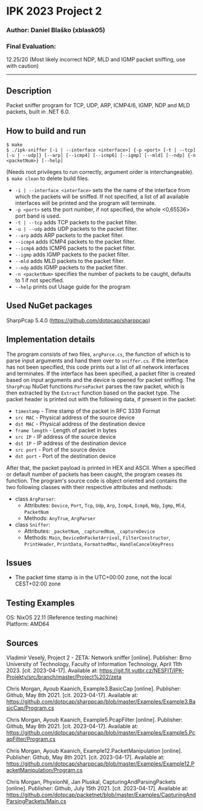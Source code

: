 # IPK 2023 Project 2
### Author: Daniel Blaško (xblask05)
### Final Evaluation: 
12.25/20 (Most likely incorrect NDP, MLD and IGMP packet sniffing, use with caution)
<hr>

## Description
Packet sniffer program for TCP, UDP, ARP, ICMP4/6, IGMP, NDP and MLD packets, built in .NET 6.0.

## How to build and run
```
$ make
$ ./ipk-sniffer [-i | --interface <interface>] {-p <port> [-t | --tcp][-u | --udp]} [--arp] [--icmp4] [--icmp6] [--igmp] [--mld] [--ndp] {-n <packetNum>} [--help]
```
(Needs root privileges to run correctly, argument order is interchangeable).
`$ make clean` to delete build files.

* `-i | --interface <interface>` sets the the name of the interface from which the packets will be sniffed. If not specified, a list of all available interfaces will be printed and the program will terminate.
* `-p <port>` sets the port number, if not specified, the whole <0,65536> port band is used.
* `-t | --tcp` adds TCP packets to the packet filter.
* `-u | --udp` adds UDP packets to the packet filter.
* `--arp` adds ARP packets to the packet filter.
* `--icmp4` adds ICMP4 packets to the packet filter.
* `--icmp6` adds ICMP6 packets to the packet filter.
* `--igmp` adds IGMP packets to the packet filter.
* `--mld` adds MLD packets to the packet filter.
* `--ndp` adds IGMP packets to the packet filter.
* `-n <packetNum>` specifies the number of packets to be caught, defaults to 1 if not specified.
* `--help` prints out Usage guide for the program

## Used NuGet packages
SharpPcap 5.4.0 (https://github.com/dotpcap/sharppcap)

## Implementation details
The program consists of two files, `argParce.cs`, the function of which is to parse input arguments and hand them over to `sniffer.cs`. If the interface has not been specified, this code prints out a list of all network interfaces and terminates. If the interface has been specified, a packet filter is created based on input arguments and the device is opened for packet sniffing. The `SharpPcap` NuGet functions `ParsePacket` parses the raw packet, which is then extracted by the `Extract` function based on the packet type. The packet header is printed out with the following data, if present in the packet: 
* `timestamp`    - Time stamp of the packet in RFC 3339 Format
* `src MAC`      - Physical address of the source device
* `dst MAC`      - Physical address of the destination device
* `frame length` - Length of packet in bytes
* `src IP`       - IP address of the source device
* `dst IP`       - IP address of the destination device
* `src port`     - Port of the source device
* `dst port`     - Port of the destination device

After that, the packet payload is printed in HEX and ASCII. When a specified or default number of packets has been caught, the program ceases its function. 
The program's source code is object oriented and contains the two following classes with their respective attributes and methods: 
* class `ArgParser`:
    * Attributes:
        `Device`, `Port`, `Tcp`, `Udp`, `Arp`, `Icmp4`, `Icmp6`, `Ndp`, `Igmp`, `Mld`, `PacketNum`
    * Methods:
        `AnyTrue`, `ArgParser`
* class `Sniffer`:
    * Attributes:
        `_packetNum`, `_capturedNum`, `_captureDevice`
    * Methods:
        `Main`, `DeviceOnPacketArrival`, `FilterConstructor`, `PrintHeader`, `PrintData`, `FormattedMac`, `HandleCancelKeyPress`

## Issues
* The packet time stamp is in the UTC+00:00 zone, not the local CEST+02:00 zone

## Testing Examples
OS: NixOS 22.11 (Reference testing machine)\
Platform: AMD64

## Sources
Vladimír Veselý, Project 2 - ZETA: Network sniffer [online]. Publisher: Brno University of Technology, Faculty of Information Technology, April 11th 2023. [cit. 2023-04-17]. Available at: https://git.fit.vutbr.cz/NESFIT/IPK-Projekty/src/branch/master/Project%202/zeta

Chris Morgan, Ayoub Kaanich, Example3.BasicCap [online]. Publisher: Github, May 8th 2021. [cit. 2023-04-17]. Available at: https://github.com/dotpcap/sharppcap/blob/master/Examples/Example3.BasicCap/Program.cs

Chris Morgan, Ayoub Kaanich, Example5.PcapFilter [online]. Publisher: Github, May 8th 2021. [cit. 2023-04-17]. Available at: https://github.com/dotpcap/sharppcap/blob/master/Examples/Example5.PcapFilter/Program.cs

Chris Morgan, Ayoub Kaanich, Example12.PacketManipulation [online]. Publisher: Github, May 8th 2021. [cit. 2023-04-17]. Available at: https://github.com/dotpcap/sharppcap/blob/master/Examples/Example12.PacketManipulation/Program.cs

Chris Morgan, PhyxionNl, Jan Pluskal, CapturingAndParsingPackets [online]. Publisher: Github, July 15th 2021. [cit. 2023-04-17]. Available at: https://github.com/dotpcap/packetnet/blob/master/Examples/CapturingAndParsingPackets/Main.cs 
